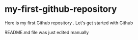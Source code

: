 # my-first-github-repository
Here is my first Github repository . Let's get started with Github

README.md file was just edited manually
